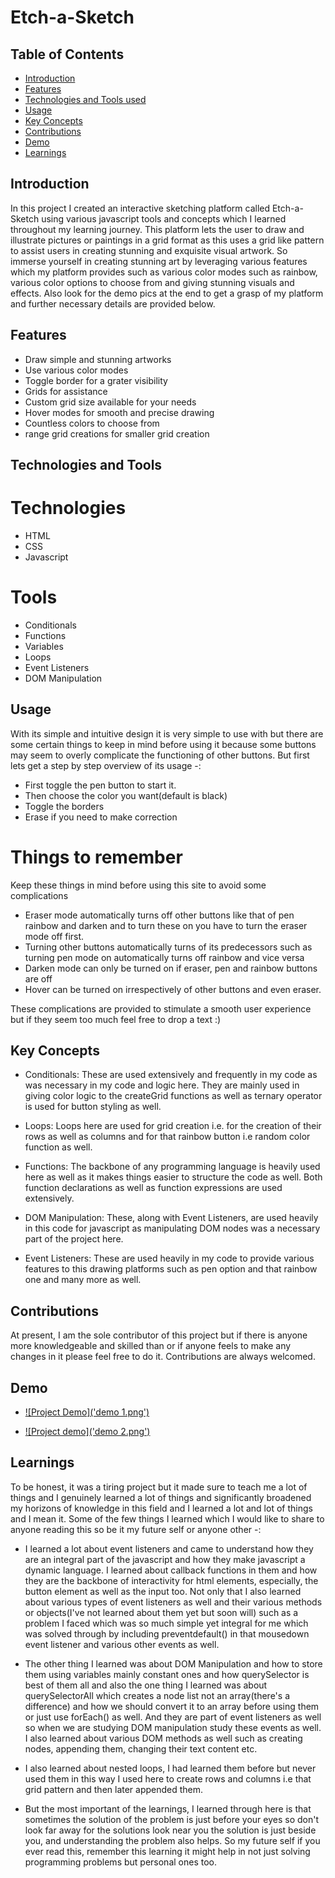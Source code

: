 # Etch-a-Sketch

## Table of Contents

- [Introduction](#introduction)
- [Features](#features)
- [Technologies and Tools used](#technologies-and-tools)
- [Usage](#usage)
- [Key Concepts](#key-concepts)
- [Contributions](#contributions)
- [Demo](#demo)
- [Learnings](#learnings)

## Introduction

In this project I created an interactive sketching platform called Etch-a-Sketch using various javascript tools and concepts which I learned throughout my learning journey. This platform lets the user to draw and illustrate pictures or paintings in a grid format as this uses a grid like pattern to assist users in creating stunning and exquisite visual artwork. So immerse yourself in creating stunning art by leveraging various features which my platform provides such as various color modes such as rainbow, various color options to choose from and giving stunning visuals and effects. Also look for the demo pics at the end to get a grasp of my platform and further necessary details are provided below.

## Features

- Draw simple and stunning artworks
- Use various color modes
- Toggle border for a grater visibility
- Grids for assistance
- Custom grid size available for your needs
- Hover modes for smooth and precise drawing
- Countless colors to choose from
- range grid creations for smaller grid creation

## Technologies and Tools

# Technologies

- HTML
- CSS
- Javascript

# Tools

- Conditionals
- Functions
- Variables
- Loops
- Event Listeners
- DOM Manipulation

## Usage

With its simple and intuitive design it is very simple to use with but there are some certain things to keep in mind before using it because some buttons may seem to overly complicate the functioning of other buttons. But first lets get a step by step overview of its usage -:

- First toggle the pen button to start it.
- Then choose the color you want(default is black)
- Toggle the borders
- Erase if you need to make correction

# Things to remember

Keep these things in mind before using this site to avoid some complications

- Eraser mode automatically turns off other buttons like that of pen rainbow and darken and to turn these on you have to turn the eraser mode off first.
- Turning other buttons automatically turns of its predecessors such as turning pen mode on automatically turns off rainbow and vice versa
- Darken mode can only be turned on if eraser, pen and rainbow buttons are off
- Hover can be turned on irrespectively of other buttons and even eraser.

These complications are provided to stimulate a smooth user experience but if they seem too much feel free to drop a text :)

## Key Concepts

- Conditionals: These are used extensively and frequently in my code as was necessary in my code and logic here. They are mainly used in giving color logic to the createGrid functions as well as ternary operator is used for button styling as well.

- Loops: Loops here are used for grid creation i.e. for the creation of their rows as well as columns and for that rainbow button i.e random color function as well.

- Functions: The backbone of any programming language is heavily used here as well as it makes things easier to structure the code as well. Both function declarations as well as function expressions are used extensively.

- DOM Manipulation: These, along with Event Listeners, are used heavily in this code for javascript as manipulating DOM nodes was a necessary part of the project here.

- Event Listeners: These are used heavily in my code to provide various features to this drawing platforms such as pen option and that rainbow one and many more as well.

## Contributions

At present, I am the sole contributor of this project but if there is anyone more knowledgeable and skilled than or if anyone feels to make any changes in it please feel free to do it. Contributions are always welcomed.

## Demo

- [![Project Demo]('demo 1.png')](https://github.com/AdiSharma-bot/Etch-a-Sketch/blob/main/demo-pics/demo-pic1.png)

- [![Project demo]('demo 2.png')](https://github.com/AdiSharma-bot/Etch-a-Sketch/blob/main/demo-pics/demo-pic2.png)

## Learnings

To be honest, it was a tiring project but it made sure to teach me a lot of things and I genuinely learned a lot of things and significantly broadened my horizons of knowledge in this field and I learned a lot and lot of things and I mean it. Some of the few things I learned which I would like to share to anyone reading this so be it my future self or anyone other -:

- I learned a lot about event listeners and came to understand how they are an integral part of the javascript and how they make javascript a dynamic language. I learned about callback functions in them and how they are the backbone of interactivity for html elements, especially, the button element as well as the input too. Not only that I also learned about various types of event listeners as well and their various methods or objects(I've not learned about them yet but soon will) such as a problem I faced which was so much simple yet integral for me which was solved through by including preventdefault() in that mousedown event listener and various other events as well.

- The other thing I learned was about DOM Manipulation and how to store them using variables mainly constant ones and how querySelector is best of them all and also the one thing I learned was about querySelectorAll which creates a node list not an array(there's a difference) and how we should convert it to an array before using them or just use forEach() as well. And they are part of event listeners as well so when we are studying DOM manipulation study these events as well. I also learned about various DOM methods as well such as creating nodes, appending them, changing their text content etc.

- I also learned about nested loops, I had learned them before but never used them in this way I used here to create rows and columns i.e that grid pattern and then later appended them.

- But the most important of the learnings, I learned through here is that sometimes the solution of the problem is just before your eyes so don't look far away for the solutions look near you the solution is just beside you, and understanding the problem also helps. So my future self if you ever read this, remember this learning it might help in not just solving programming problems but personal ones too.
